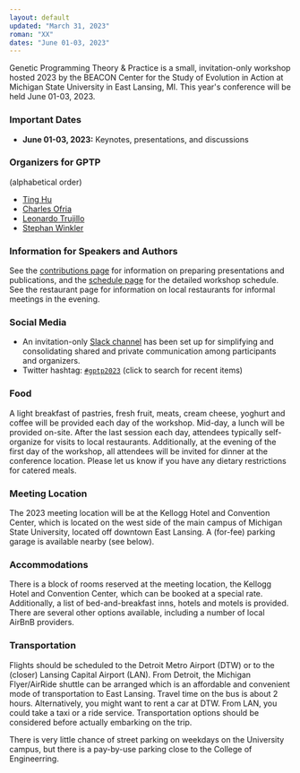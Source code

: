 ```yaml
---
layout: default
updated: "March 31, 2023"
roman: "XX"
dates: "June 01-03, 2023"
---
```


<!-- ## GPTP Sandbox 2022 -->
Genetic Programming Theory & Practice is a small, invitation-only workshop hosted 2023 by the BEACON Center for the Study of Evolution in Action at Michigan State University in East Lansing, MI. This year's conference will be held June 01-03, 2023.

<!-- Genetic Programming Theory & Practice is a small, invitation-only workshop.
In June 2023, GPTP will return to Michigan State University, East Lansing, MI.
Fall 2022 will see the premiere of GPTP Sandbox, an online GPTP event dedicated to the work of PhD students working in GP as well as social media activities for promoting genetic programming. -->

### Important Dates

- **June 01-03, 2023:** Keynotes, presentations, and discussions

### Organizers for GPTP

(alphabetical order)

- [Ting Hu](https://www.cs.queensu.ca/people/Ting/Hu)
- [Charles Ofria](https://www.egr.msu.edu/people/profile/ofria)
- [Leonardo Trujillo](https://www.researchgate.net/lab/Leonardo-Trujillo-Lab)
- [Stephan Winkler](http://bioinformatics.fh-hagenberg.at/site/index.php?id=36)

### Information for Speakers and Authors

See the [contributions page](contributions.html) for information on preparing presentations and publications, and the [schedule page](schedule.html) for the detailed workshop schedule. See the restaurant page for information on local restaurants for informal meetings in the evening.

### Social Media

- An invitation-only [Slack channel](http://gptp-workshops.slack.com) has been set up for simplifying and consolidating shared and private communication among participants and organizers.
- Twitter hashtag: [`#gptp2023`](https://twitter.com/search?f=tweets&q=%23gptp2022) (click to search for recent items)


### Food

A light breakfast of pastries, fresh fruit, meats, cream cheese, yoghurt and coffee will be provided each day of the workshop. Mid-day, a lunch will be provided on-site. After the last session each day, attendees typically self-organize for visits to local restaurants. 
Additionally, at the evening of the first day of the workshop, all attendees will be invited for dinner at the conference location.
Please let us know if you have any dietary restrictions for catered meals.

### Meeting Location

The 2023 meeting location will be at the Kellogg Hotel and Convention Center, which is located on the west side of the main campus of Michigan State University, located off downtown East Lansing.
A (for-fee) parking garage is available nearby (see below).

### Accommodations

There is a block of rooms reserved at the meeting location, the Kellogg Hotel and Convention Center, which can be booked at a special rate.
Additionally, a list of bed-and-breakfast inns, hotels and motels is provided. There are several other options available, including a number of local AirBnB providers.

### Transportation

Flights should be scheduled to the Detroit Metro Airport (DTW) or to the (closer) Lansing Capital Airport (LAN). From Detroit, the Michigan Flyer/AirRide shuttle can be arranged which is an affordable and convenient mode of transportation to East Lansing. Travel time on the bus is about 2 hours. Alternatively, you might want to rent a car at DTW. From LAN, you could take a taxi or a ride service. Transportation options should be considered before actually embarking on the trip.

There is very little chance of street parking on weekdays on the University campus, but there is a pay-by-use parking close to the College of Engineerring.

